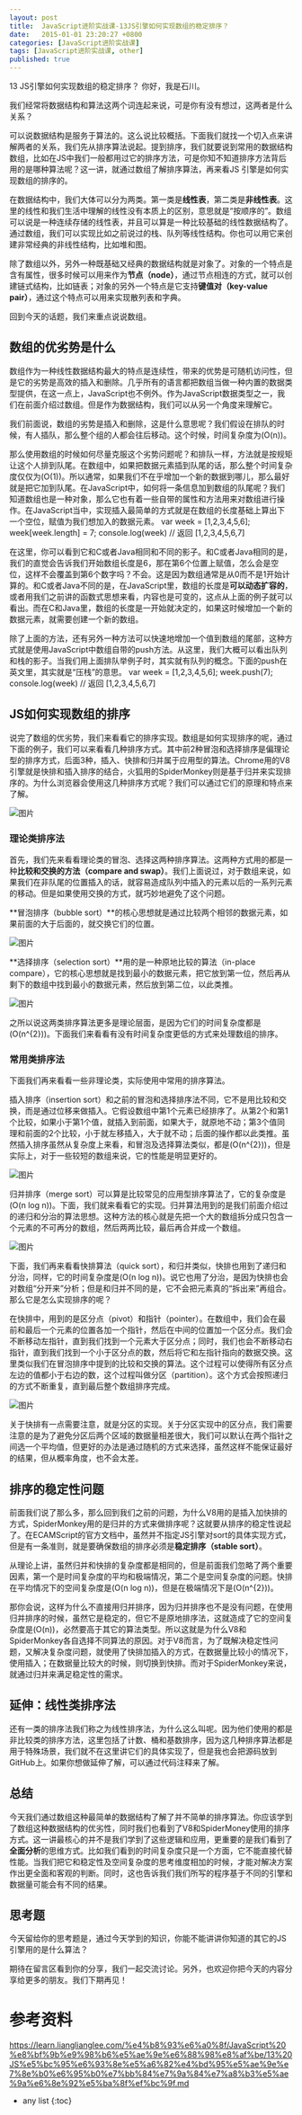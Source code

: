```yaml
---
layout: post
title:  JavaScript进阶实战课-13JS引擎如何实现数组的稳定排序？
date:   2015-01-01 23:20:27 +0800
categories: [JavaScript进阶实战课]
tags: [JavaScript进阶实战课, other]
published: true
---
```




13 JS引擎如何实现数组的稳定排序？
你好，我是石川。

我们经常将数据结构和算法这两个词连起来说，可是你有没有想过，这两者是什么关系？

可以说数据结构是服务于算法的。这么说比较概括。下面我们就找一个切入点来讲解两者的关系，我们先从排序算法说起。提到排序，我们就要说到常用的数据结构数组，比如在JS中我们一般都用过它的排序方法，可是你知不知道排序方法背后用的是哪种算法呢？这一讲，就通过数组了解排序算法，再来看JS 引擎是如何实现数组的排序的。

在数据结构中，我们大体可以分为两类。第一类是**线性表**，第二类是**非线性表**。这里的线性和我们生活中理解的线性没有本质上的区别，意思就是“按顺序的”。数组可以说是一种连续存储的线性表，并且可以算是一种比较基础的线性数据结构了。通过数组，我们可以实现比如之前说过的栈、队列等线性结构。你也可以用它来创建非常经典的非线性结构，比如堆和图。

除了数组以外，另外一种既基础又经典的数据结构就是对象了。对象的一个特点是含有属性，很多时候可以用来作为**节点（node）**，通过节点相连的方式，就可以创建链式结构，比如链表；对象的另外一个特点是它支持**键值对（key-value pair）**，通过这个特点可以用来实现散列表和字典。

回到今天的话题，我们来重点说说数组。

## 数组的优劣势是什么

数组作为一种线性数据结构最大的特点是连续性，带来的优势是可随机访问性，但是它的劣势是高效的插入和删除。几乎所有的语言都把数组当做一种内置的数据类型提供，在这一点上，JavaScript也不例外。作为JavaScript数据类型之一，我们在前面介绍过数组。但是作为数据结构，我们可以从另一个角度来理解它。

我们前面说，数组的劣势是插入和删除，这是什么意思呢？我们假设在排队的时候，有人插队，那么整个组的人都会往后移动。这个时候，时间复杂度为\(O(n)\)。

那么使用数组的时候如何尽量克服这个劣势问题呢？和排队一样，方法就是按规矩让这个人排到队尾。在数组中，如果把数据元素插到队尾的话，那么整个时间复杂度仅仅为\(O(1)\)。所以通常，如果我们不在乎增加一个新的数据到哪儿，那么最好就是把它加到队尾。在JavaScript中，如何将一条信息加到数组的队尾呢？我们知道数组也是一种对象，那么它也有着一些自带的属性和方法用来对数组进行操作。在JavaScript当中，实现插入最简单的方式就是在数组的长度基础上算出下一个空位，赋值为我们想加入的数据元素。
var week = [1,2,3,4,5,6]; week[week.length] = 7; console.log(week) // 返回 [1,2,3,4,5,6,7]

在这里，你可以看到它和C或者Java相同和不同的影子。和C或者Java相同的是，我们的直觉会告诉我们开始数组长度是6，那在第6个位置上赋值，怎么会是空位，这样不会覆盖到第6个数字吗？不会。这是因为数组通常是从0而不是1开始计算的。和C或者Java不同的是，在JavaScript里，数组的长度是**可以动态扩容的**，或者用我们之前讲的函数式思想来看，内容也是可变的，这点从上面的例子就可以看出。而在C和Java里，数组的长度是一开始就决定的，如果这时候增加一个新的数据元素，就需要创建一个新的数组。

除了上面的方法，还有另外一种方法可以快速地增加一个值到数组的尾部，这种方式就是使用JavaScript中数组自带的push方法。从这里，我们大概可以看出队列和栈的影子。当我们用上面排队举例子时，其实就有队列的概念。下面的push在英文里，其实就是“压栈”的意思。
var week = [1,2,3,4,5,6]; week.push(7); console.log(week) // 返回 [1,2,3,4,5,6,7]

## JS如何实现数组的排序

说完了数组的优劣势，我们来看看它的排序实现。数组是如何实现排序的呢，通过下面的例子，我们可以来看看几种排序方式。其中前2种冒泡和选择排序是偏理论型的排序方式，后面3种，插入、快排和归并属于应用型的算法。Chrome用的V8引擎就是快排和插入排序的结合，火狐用的SpiderMonkey则是基于归并来实现排序的。为什么浏览器会使用这几种排序方式呢？我们可以通过它们的原理和特点来了解。

![图片](https://learn.lianglianglee.com/%e4%b8%93%e6%a0%8f/JavaScript%20%e8%bf%9b%e9%98%b6%e5%ae%9e%e6%88%98%e8%af%be/assets/d366cfa4ef1e4788bab7dba9e3ef5c93.jpg)

### 理论类排序法

首先，我们先来看看理论类的冒泡、选择这两种排序算法。这两种方式用的都是一种**比较和交换的方法（compare and swap）**。我们上面说过，对于数组来说，如果我们在非队尾的位置插入的话，就容易造成队列中插入的元素以后的一系列元素的移动。但是如果使用交换的方式，就巧妙地避免了这个问题。

**冒泡排序（bubble sort）**的核心思想就是通过比较两个相邻的数据元素，如果前面的大于后面的，就交换它们的位置。

![图片](https://learn.lianglianglee.com/%e4%b8%93%e6%a0%8f/JavaScript%20%e8%bf%9b%e9%98%b6%e5%ae%9e%e6%88%98%e8%af%be/assets/3102e2d8f41e4ee68138cdf8fbf2e6d8.jpg)

**选择排序（selection sort）**用的是一种原地比较的算法（in-place compare），它的核心思想就是找到最小的数据元素，把它放到第一位，然后再从剩下的数组中找到最小的数据元素，然后放到第二位，以此类推。

![图片](https://learn.lianglianglee.com/%e4%b8%93%e6%a0%8f/JavaScript%20%e8%bf%9b%e9%98%b6%e5%ae%9e%e6%88%98%e8%af%be/assets/599ab275a78847e7a52bb2650d2c448b.jpg)

之所以说这两类排序算法更多是理论层面，是因为它们的时间复杂度都是\(O(n^{2})\)。下面我们来看看有没有时间复杂度更低的方式来处理数组的排序。

### 常用类排序法

下面我们再来看看一些非理论类，实际使用中常用的排序算法。

插入排序（insertion sort）和之前的冒泡和选择排序法不同，它不是用比较和交换，而是通过位移来做插入。它假设数组中第1个元素已经排序了。从第2个和第1个比较，如果小于第1个值，就插入到前面，如果大于，就原地不动；第3个值同理和前面的2个比较，小于就左移插入，大于就不动；后面的操作都以此类推。虽然插入排序虽然从复杂度上来看，和冒泡及选择算法类似，都是\(O(n^{2})\)，但是实际上，对于一些较短的数组来说，它的性能是明显更好的。

![图片](https://learn.lianglianglee.com/%e4%b8%93%e6%a0%8f/JavaScript%20%e8%bf%9b%e9%98%b6%e5%ae%9e%e6%88%98%e8%af%be/assets/563274311d6b41a1b77e9add8919712c.jpg)

归并排序（merge sort）可以算是比较常见的应用型排序算法了，它的复杂度是\(O(n log n)\)。下面，我们就来看看它的实现。归并算法用到的是我们前面介绍过的递归和分治的算法思想。这种方法的核心就是先把一个大的数组拆分成只包含一个元素的不可再分的数组，然后两两比较，最后再合并成一个数组。

![图片](https://learn.lianglianglee.com/%e4%b8%93%e6%a0%8f/JavaScript%20%e8%bf%9b%e9%98%b6%e5%ae%9e%e6%88%98%e8%af%be/assets/d405ebb622bc44bba8708fc6a6592462.jpg)

下面，我们再来看看快排算法（quick sort），和归并类似，快排也用到了递归和分治，同样，它的时间复杂度是\(O(n log n)\)。说它也用了分治，是因为快排也会对数组“分开来”分析；但是和归并不同的是，它不会把元素真的“拆出来”再组合。那么它是怎么实现排序的呢？

在快排中，用到的是区分点（pivot）和指针（pointer）。在数组中，我们会在最前和最后一个元素的位置各加一个指针，然后在中间的位置加一个区分点。我们会不断移动左指针，直到我们找到一个元素大于区分点；同时，我们也会不断移动右指针，直到我们找到一个小于区分点的数，然后将它和左指针指向的数据交换。这里类似我们在冒泡排序中提到的比较和交换的算法。这个过程可以使得所有区分点左边的值都小于右边的数，这个过程叫做分区（partition）。这个方式会按照递归的方式不断重复，直到最后整个数组排序完成。

![图片](https://learn.lianglianglee.com/%e4%b8%93%e6%a0%8f/JavaScript%20%e8%bf%9b%e9%98%b6%e5%ae%9e%e6%88%98%e8%af%be/assets/6ef894afcbcf4d7e8e5b002ba7b010d2.jpg)

关于快排有一点需要注意，就是分区的实现。关于分区实现中的区分点，我们需要注意的是为了避免分区后两个区域的数据量相差很大，我们可以默认在两个指针之间选一个平均值，但更好的办法是通过随机的方式来选择，虽然这样不能保证最好的结果，但从概率角度，也不会太差。

## 排序的稳定性问题

前面我们说了那么多，那么回到我们之前的问题，为什么V8用的是插入加快排的方式，SpiderMonkey用的是归并的方式来做排序呢？这就要从排序的稳定性说起了。在ECAMScript的官方文档中，虽然并不指定JS引擎对sort的具体实现方式，但是有一条准则，就是要确保数组的排序必须是**稳定排序（stable sort）**。

从理论上讲，虽然归并和快排的复杂度都是相同的，但是前面我们忽略了两个重要因素，第一个是时间复杂度的平均和极端情况，第二个是空间复杂度的问题。快排在平均情况下的空间复杂度是\(O(n log n)\)，但是在极端情况下是\(O(n^{2})\)。

那你会说，这样为什么不直接用归并排序，因为归并排序也不是没有问题，在使用归并排序的时候，虽然它是稳定的，但它不是原地排序法，这就造成了它的空间复杂度是\(O(n)\)，必然要高于其它的算法类型。所以这就是为什么V8和SpiderMonkey各自选择不同算法的原因。对于V8而言，为了既解决稳定性问题，又解决复杂度问题，就使用了快排加插入的方式，在数据量比较小的情况下，使用插入；在数据量比较大的时候，则切换到快排。而对于SpiderMonkey来说，就通过归并来满足稳定性的需求。

## 延伸：线性类排序法

还有一类的排序法我们称之为线性排序法，为什么这么叫呢。因为他们使用的都是非比较类的排序方法，这里包括了计数、桶和基数排序，因为这几种排序算法都是用于特殊场景，我们就不在这里讲它们的具体实现了，但是我也会把源码放到GitHub上。如果你想做延伸了解，可以通过代码注释来了解。

## 总结

今天我们通过数组这种最简单的数据结构了解了并不简单的排序算法。你应该学到了数组这种数据结构的优劣性，同时我们也看到了V8和SpiderMoney使用的排序方式。这一讲最核心的并不是我们学到了这些逻辑和应用，更重要的是我们看到了**全面分析**的思维方式。比如我们看到的时间复杂度只是一个方面，它不能直接代替性能。当我们把它和稳定性及空间复杂度的思考维度相加的时候，才能对解决方案作出更全面和客观的判断。同时，这也告诉我们我们所写的程序基于不同的引擎和数据量可能会有不同的结果。

## 思考题

今天留给你的思考题是，通过今天学到的知识，你能不能讲讲你知道的其它的JS引擎用的是什么算法？

期待在留言区看到你的分享，我们一起交流讨论。另外，也欢迎你把今天的内容分享给更多的朋友。我们下期再见！




# 参考资料

https://learn.lianglianglee.com/%e4%b8%93%e6%a0%8f/JavaScript%20%e8%bf%9b%e9%98%b6%e5%ae%9e%e6%88%98%e8%af%be/13%20JS%e5%bc%95%e6%93%8e%e5%a6%82%e4%bd%95%e5%ae%9e%e7%8e%b0%e6%95%b0%e7%bb%84%e7%9a%84%e7%a8%b3%e5%ae%9a%e6%8e%92%e5%ba%8f%ef%bc%9f.md

* any list
{:toc}
